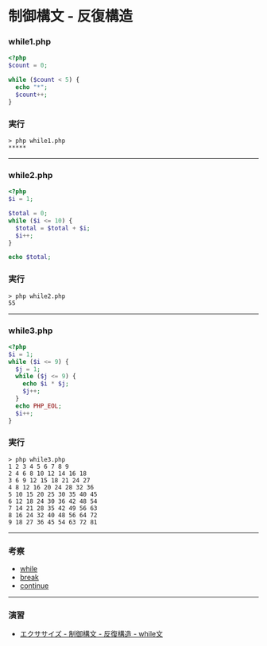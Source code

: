 # 制御構文 - 反復構造

### while1.php

```php
<?php
$count = 0;

while ($count < 5) {
  echo "*";
  $count++;
}
```

### 実行

```
> php while1.php
*****
```

---


### while2.php

```php
<?php
$i = 1;

$total = 0;
while ($i <= 10) {
  $total = $total + $i;
  $i++;
}

echo $total;
```

### 実行

```
> php while2.php
55
```

---


### while3.php

```php
<?php
$i = 1;
while ($i <= 9) {
  $j = 1;
  while ($j <= 9) {
    echo $i * $j;
    $j++;
  }
  echo PHP_EOL;
  $i++;
}
```

### 実行

```
> php while3.php
1 2 3 4 5 6 7 8 9
2 4 6 8 10 12 14 16 18
3 6 9 12 15 18 21 24 27
4 8 12 16 20 24 28 32 36
5 10 15 20 25 30 35 40 45
6 12 18 24 30 36 42 48 54
7 14 21 28 35 42 49 56 63
8 16 24 32 40 48 56 64 72
9 18 27 36 45 54 63 72 81
```

---

### 考察

+ [while](https://www.php.net/manual/ja/control-structures.while.php)
+ [break](https://www.php.net/manual/ja/control-structures.break.php)
+ [continue](https://www.php.net/manual/ja/control-structures.continue.php)

---

### 演習

+ [エクササイズ - 制御構文 - 反復構造 - while文](../ex/04_php_ex.md)
